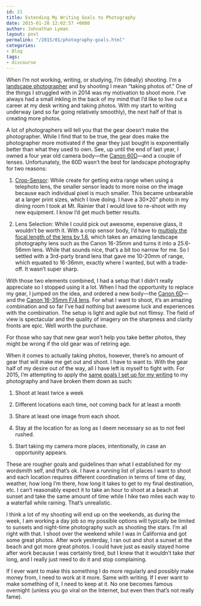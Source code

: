 ```yaml
---
id: 21
title: Extending My Writing Goals to Photography
date: 2015-01-20 12:02:57 +0000
author: Johnathan Lyman
layout: post
permalink: "/2015/01/photography-goals.html"
categories:
- Blog
tags:
- discourse
---
```

When I’m not working, writing, or studying, I’m (ideally) shooting. I’m a [landscape photographer][1] and by shooting I mean “taking photos of.” One of the things I struggled with in 2014 was my motivation to shoot more. I’ve always had a small inkling in the back of my mind that I’d like to live out a career at my desk writing and taking photos. With my start to writing underway (and so far going relatively smoothly), the next half of that is creating more photos.

A lot of photographers will tell you that the gear doesn’t make the photographer. While I find that to be true, the gear does make the photographer more motivated if the gear they just bought is exponentially better than what they used to own. See, up until the end of last year, I owned a four year old camera body—the [Canon 60D][2]—and a couple of lenses. Unfortunately, the 60D wasn’t the best for landscape photography for two reasons:

1.  [Crop-Sensor][3]: While create for getting extra range when using a telephoto lens, the smaller sensor leads to more noise on the image because each individual pixel is much smaller. This became unbearable at a larger print sizes, which I love doing. I have a 30×20” photo in my dining room I took at Mt. Rainier that I would love to re-shoot with my new equipment. I know I’d get much better results.
    
2.  Lens Selection: While I could pick out awesome, expensive glass, it wouldn’t be worth it. With a crop sensor body, I’d have to [multiply the focal length of the lens by 1.6][4], which takes an amazing landscape photography lens such as the Canon 16-35mm and turns it into a 25.6-56mm lens. While that sounds nice, that’s a bit too narrow for me. So I settled with a 3rd-party brand lens that gave me 10-20mm of range, which equated to 16-36mm, exactly where I wanted, but with a trade-off. It wasn’t super sharp.
    

With those two elements combined, I had a setup that I didn’t really appreciate so I stopped using it a lot. When I had the opportunity to replace my gear, I jumped on the idea, and ordered a new body—the [Canon 6D][5]—and the [Canon 16-35mm F/4 lens][6]. For what I want to shoot, it’s an amazing combination and so far I’ve had nothing but awesome luck and experiences with the combination. The setup is light and agile but not flimsy. The field of view is spectacular and the quality of imagery on the sharpness and clarity fronts are epic. Well worth the purchase.

For those who say that new gear won’t help you take better photos, they might be wrong if the old gear was of retiring age.

When it comes to actually taking photos, however, there’s no amount of gear that will make me get out and shoot. I have to want to. With the gear half of my desire out of the way, all I have left is myself to fight with. For 2015, I’m attempting to apply the [same goals I set up for my writing][7] to my photography and have broken them down as such:

1.  Shoot at least twice a week
    
2.  Different locations each time, not coming back for at least a month
    
3.  Share at least one image from each shoot.
    
4.  Stay at the location for as long as I deem necessary so as to not feel rushed.
    
5.  Start taking my camera more places, intentionally, in case an opportunity appears.
    

These are rougher goals and guidelines than what I established for my wordsmith self, and that’s ok. I have a running list of places I want to shoot and each location requires different coordination in terms of time of day, weather, how long I’m there, how long it takes to get to my final destination, etc. I can’t reasonably expect it to take an hour to shoot at a beach at sunset and take the same amount of time while I hike two miles each way to a waterfall while raining. That’s unrealistic.

I think a lot of my shooting will end up on the weekends, as during the week, I am working a day job so my possible options will typically be limited to sunsets and night-time photography such as shooting the stars. I’m all right with that. I shoot over the weekend while I was in California and got some great photos. After work yesterday, I ran out and shot a sunset at the beach and got more great photos. I could have just as easily stayed home after work because I was certainly tired, but I knew that it wouldn’t take _that_ long, and I really just need to do it and stop complaining.

If I ever want to make this something I do more regularly and possibly make money from, I need to work at it more. Same with writing. If I ever want to make something of it, I need to keep at it. No one becomes famous overnight (unless you go viral on the Internet, but even then that’s not really fame).

[1]: http://jlymanphotography.net
[2]: http://www.usa.canon.com/cusa/consumer/products/cameras/slr_cameras/eos_60d
[3]: http://en.wikipedia.org/wiki/Crop_factor
[4]: http://en.wikipedia.org/wiki/Crop_factor
[5]: http://www.usa.canon.com/cusa/consumer/products/cameras/slr_cameras/eos_6d
[6]: http://www.usa.canon.com/cusa/consumer/products/cameras/ef_lens_lineup/ef_16_35mm_f_4l_is_usm
[7]: https://johnathan.org/p/203/smart "Being S.M.A.R.T about Blogging Goals for the New Year"